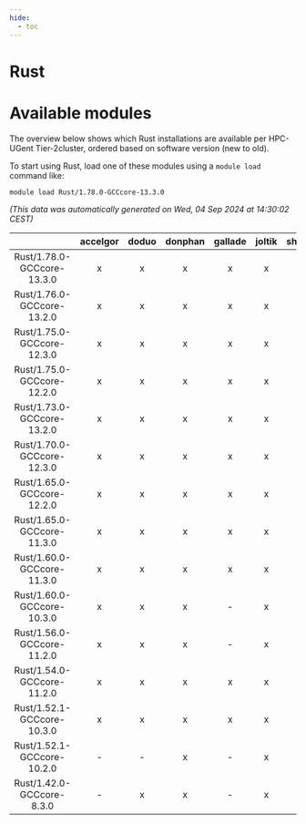 ```yaml
---
hide:
  - toc
---
```


Rust
====

# Available modules


The overview below shows which Rust installations are available per HPC-UGent Tier-2cluster, ordered based on software version (new to old).

To start using Rust, load one of these modules using a `module load` command like:

```shell
module load Rust/1.78.0-GCCcore-13.3.0
```

*(This data was automatically generated on Wed, 04 Sep 2024 at 14:30:02 CEST)*  

| |accelgor|doduo|donphan|gallade|joltik|shinx|skitty|
| :---: | :---: | :---: | :---: | :---: | :---: | :---: | :---: |
|Rust/1.78.0-GCCcore-13.3.0|x|x|x|x|x|x|x|
|Rust/1.76.0-GCCcore-13.2.0|x|x|x|x|x|x|x|
|Rust/1.75.0-GCCcore-12.3.0|x|x|x|x|x|x|x|
|Rust/1.75.0-GCCcore-12.2.0|x|x|x|x|x|-|x|
|Rust/1.73.0-GCCcore-13.2.0|x|x|x|x|x|x|x|
|Rust/1.70.0-GCCcore-12.3.0|x|x|x|x|x|x|x|
|Rust/1.65.0-GCCcore-12.2.0|x|x|x|x|x|x|x|
|Rust/1.65.0-GCCcore-11.3.0|x|x|x|x|x|-|x|
|Rust/1.60.0-GCCcore-11.3.0|x|x|x|x|x|x|x|
|Rust/1.60.0-GCCcore-10.3.0|x|x|x|-|x|-|x|
|Rust/1.56.0-GCCcore-11.2.0|x|x|x|-|x|-|x|
|Rust/1.54.0-GCCcore-11.2.0|x|x|x|x|x|-|x|
|Rust/1.52.1-GCCcore-10.3.0|x|x|x|x|x|-|x|
|Rust/1.52.1-GCCcore-10.2.0|-|-|x|-|x|-|-|
|Rust/1.42.0-GCCcore-8.3.0|-|x|x|-|x|-|x|
